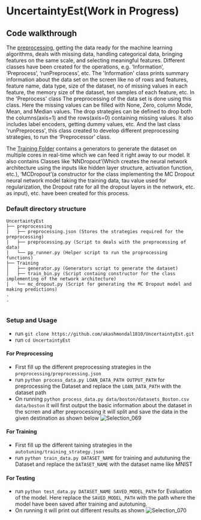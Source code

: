 # UncertaintyEst(Work in Progress)
## Code walkthrough
The [preprocessing](https://github.com/akashmondal1810/UncertaintyEst/tree/master/preprocessing), getting the data ready for the machine learning algorithms, deals with missing data, handling categorical data, bringing features on the same scale, and selecting meaningful features. Different classes have been created for the operations, e.g. ‘Information’, ‘Preprocess’, ‘runPreprocess’, etc. The 'Information' class prints summary information about the data set on the screen like no of rows and features, feature name, data type, size of the dataset, no of missing values in each feature, the memory size of the dataset,  ten samples of each feature, etc. In the 'Preprocess' class The preprocessing of the data set is done using this class. Here the missing values can be filled with None, Zero, column Mode, Mean, and Median values. The drop strategies can be defined to drop both the columns(axis=1) and the rows(axis=0) containing missing values. It also includes label encoders, getting dummy values, etc. And the last class 'runPreprocess', this class created to develop different preprocessing strategies, to run the ‘Preprocessor’ class.

The [Training Folder](https://github.com/akashmondal1810/UncertaintyEst/tree/master/training) contains a generators to generate the dataset on multiple cores in real-time which we can feed it right away to our model. It also contains Classes like ‘NNDropout’(Which creates the neural network architecture using the inputs like hidden layer structure, activation function, etc.), ‘MCDropout’(a constructor for the class implementing the MC Dropout neural network model taking the training data, tau value used for regularization, the Dropout rate for all the dropout layers in the network, etc. as input), etc. have been created for this process.

### Default directory structure

```
UncertaintyEst
├── preprocessing
|   ├── preprocessing.json (Stores the strategies required for the preprocessing)
|   ├── preprocessing.py (Script to deals with the preprocessing of data)
|   └── pp_runner.py (Helper script to run the proprocessing functions)
├── Training 
│   ├── generator.py (Generators script to generate the dataset)
│   ├── train_bin.py (Script containg constructor for the class implementing of the network architecture)
│   └── mc_dropout.py (Script for generating the MC Dropout model and making predictions)
.
.
    
```

### Setup and Usage
* run `git clone https://github.com/akashmondal1810/UncertaintyEst.git`
* run `cd UncertaintyEst`

#### For Preprocessing
* First fill up the different preprocessing strategies in the `preprocessing/preprocessing.json`
* run `python process_data.py LOAN_DATA_PATH OUTPUT_PATH` for preprocessing the Dataset and replace the `LOAN_DATA_PATH` with the  dataset path
* On running `python process_data.py data/boston/datasets_Boston.csv data/boston` it will first output the basic information about the dataset in the scrren and after preprocessing it will split and save the data in the given destination as shown below
![Selection_069](https://user-images.githubusercontent.com/28530297/85549816-fc471a80-b63d-11ea-8530-4cd407a52aae.png)

#### For Training
* First fill up the different taining strategies in the `autotuning/training_strategy.json`
* run `python train_data.py DATASET_NAME` for training and aututuning the Dataset and replace the `DATASET_NAME` with the  dataset name like MNIST

#### For Testing
* run `python test_data.py DATASET_NAME SAVED_MODEL_PATH` for Evaluation of the model. Here replace the `SAVED_MODEL_PATH` with the path where the model have been saved after training and autotuning.
* On running it will print out different results as shown
![Selection_070](https://user-images.githubusercontent.com/28530297/85608264-86a97180-b672-11ea-9182-446fbe6d4d9a.png)

